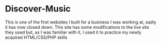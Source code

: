 # Discover-Music

This is one of the first websites I built for a business I was working at, sadly it has now closed down.
This site has some modifications to the live site they used but, as I was familiar with it, I used it to practice
my newly acquired HTML/CSS/PHP skills
